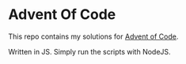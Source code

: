 # Advent Of Code

This repo contains my solutions for [Advent of Code](https://adventofcode.com/).

Written in JS. Simply run the scripts with NodeJS.
